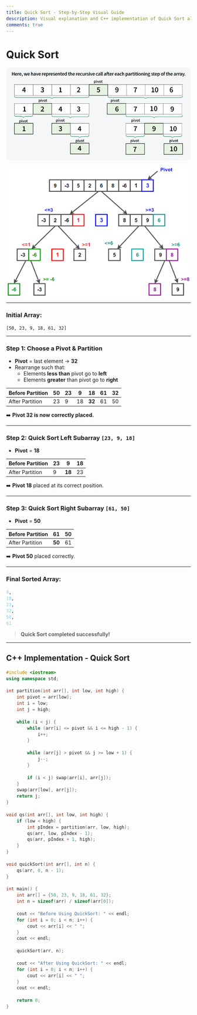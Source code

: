 ```yaml
---
title: Quick Sort - Step-by-Step Visual Guide
description: Visual explanation and C++ implementation of Quick Sort algorithm using partitioning.
comments: true
---
```


# Quick Sort

<div style="display: grid; grid-template-columns: repeat(auto-fit, minmax(250px, 1fr)); gap: 1rem;">
  <img src="../../assets/images/algo/Sorting/quick-sort1.png" width="100%" style="border-radius: 8px;" />
  <img src="../../assets/images/algo/Sorting/quick-sort2.png" width="100%" style="border-radius: 8px;" />
</div>

---

### **Initial Array:**

`[50, 23, 9, 18, 61, 32]`

---

### **Step 1: Choose a Pivot & Partition**

- **Pivot** = last element → **32**
- Rearrange such that:
  - Elements **less than** pivot go to **left**
  - Elements **greater** than pivot go to **right**

| Before Partition | 50  | 23  | 9   | 18     | 61  | **32** |
| ---------------- | --- | --- | --- | ------ | --- | ------ |
| After Partition  | 23  | 9   | 18  | **32** | 61  | 50     |

➡️ **Pivot 32 is now correctly placed.**

---

### **Step 2: Quick Sort Left Subarray** `[23, 9, 18]`

- **Pivot** = **18**

| Before Partition | 23  | 9      | **18** |
| ---------------- | --- | ------ | ------ |
| After Partition  | 9   | **18** | 23     |

➡️ **Pivot 18** placed at its correct position.

---

### **Step 3: Quick Sort Right Subarray** `[61, 50]`

- **Pivot** = **50**

| Before Partition | 61     | **50** |
| ---------------- | ------ | ------ |
| After Partition  | **50** | 61     |

➡️ **Pivot 50** placed correctly.

---

### **Final Sorted Array:**

<code><span style="color:#7dcfff;">9</span>, <span style="color:#7dcfff;">18</span>, <span style="color:#7dcfff;">23</span>, <span style="color:#7dcfff;">32</span>, <span style="color:#7dcfff;">50</span>, <span style="color:#7dcfff;">61</span></code>

> **Quick Sort completed successfully!**

---

## C++ Implementation - Quick Sort

```cpp
#include <iostream>
using namespace std;

int partition(int arr[], int low, int high) {
    int pivot = arr[low];
    int i = low;
    int j = high;

    while (i < j) {
        while (arr[i] <= pivot && i <= high - 1) {
            i++;
        }

        while (arr[j] > pivot && j >= low + 1) {
            j--;
        }

        if (i < j) swap(arr[i], arr[j]);
    }
    swap(arr[low], arr[j]);
    return j;
}

void qs(int arr[], int low, int high) {
    if (low < high) {
        int pIndex = partition(arr, low, high);
        qs(arr, low, pIndex - 1);
        qs(arr, pIndex + 1, high);
    }
}

void quickSort(int arr[], int n) {
    qs(arr, 0, n - 1);
}

int main() {
    int arr[] = {50, 23, 9, 18, 61, 32};
    int n = sizeof(arr) / sizeof(arr[0]);

    cout << "Before Using QuickSort: " << endl;
    for (int i = 0; i < n; i++) {
        cout << arr[i] << " ";
    }
    cout << endl;

    quickSort(arr, n);

    cout << "After Using QuickSort: " << endl;
    for (int i = 0; i < n; i++) {
        cout << arr[i] << " ";
    }
    cout << endl;

    return 0;
}
```
